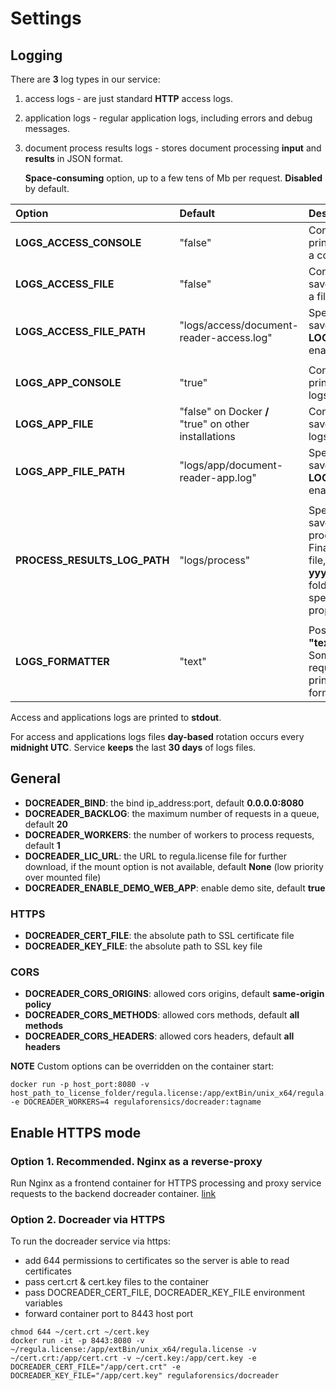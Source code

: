 # Settings

## **Logging**

There are **3** log types in our service:

1. access logs - are just standard **HTTP** access logs.
2. application logs  - regular application logs, including errors and debug messages.
3. document process results logs - stores document processing **input** and **results** in JSON format. 

   **Space-consuming** option, up to a few tens of Mb per request. **Disabled** by default.

| Option | Default | Description |
| :--- | :--- | :--- |
| **LOGS\_ACCESS\_CONSOLE** | "false" | Controls whether to print access logs to a console. |
| **LOGS\_ACCESS\_FILE** | "false" | Controls whether to save access logs to a file. |
| **LOGS\_ACCESS\_FILE\_PATH** | "logs/access/document-reader-access.log" | Specifies a file to save access logs if **LOGS\_ACCESS\_FILE** enabled. |
|  |  |  |
| **LOGS\_APP\_CONSOLE** | "true" | Controls whether to print application logs to a console. |
| **LOGS\_APP\_FILE** | "false" on Docker **\/** "true" on other installations | Controls whether to save application logs to a file. |
| **LOGS\_APP\_FILE\_PATH** | "logs/app/document-reader-app.log" | Specifies a file to save access logs if **LOGS\_APP\_FILE** enabled. |
|  |  |  |
| **PROCESS\_RESULTS\_LOG\_PATH** | "logs/process" | Specifies a folder to save document process results. Final output is a **zip** file, located in **yyyy/mm/dd/hh** folder under specified in this property root path. |
|  |  |  |
| **LOGS\_FORMATTER** | "text" | Possible values: **"text"** / **"json"**. Some log collectors require logs to be printed in json format. |

Access and applications logs are printed to **stdout**.

For access and applications logs files **day-based** rotation occurs every **midnight UTC**. Service **keeps** the last **30 days** of logs files.

## General

* **DOCREADER\_BIND**: the bind ip\_address:port, default **0.0.0.0:8080**
* **DOCREADER\_BACKLOG**: the maximum number of requests in a queue, default **20**
* **DOCREADER\_WORKERS**: the number of workers to process requests, default **1**
* **DOCREADER\_LIC\_URL**: the URL to regula.license file for further download, if the mount option is not available, default **None** \(low priority over mounted file\)
* **DOCREADER\_ENABLE\_DEMO\_WEB\_APP**: enable demo site, default **true**

### HTTPS

* **DOCREADER\_CERT\_FILE**: the absolute path to SSL certificate file
* **DOCREADER\_KEY\_FILE**: the absolute path to SSL key file

### CORS

* **DOCREADER\_CORS\_ORIGINS**: allowed cors origins, default **same-origin policy**
* **DOCREADER\_CORS\_METHODS**: allowed cors methods, default **all methods**
* **DOCREADER\_CORS\_HEADERS**: allowed cors headers, default **all headers**

**NOTE** Custom options can be overridden on the container start:

```text
docker run -p host_port:8080 -v host_path_to_license_folder/regula.license:/app/extBin/unix_x64/regula.license -e DOCREADER_WORKERS=4 regulaforensics/docreader:tagname
```

## Enable HTTPS mode

### Option 1. Recommended. Nginx as a reverse-proxy

Run Nginx as a frontend container for HTTPS processing and proxy service requests to the backend docreader container. [link](https://docs.nginx.com/nginx/admin-guide/web-server/reverse-proxy/)

### Option 2. Docreader via HTTPS

To run the docreader service via https:

* add 644 permissions to certificates so the server is able to read certificates
* pass cert.crt & cert.key files to the container
* pass DOCREADER\_CERT\_FILE, DOCREADER\_KEY\_FILE environment variables
* forward container port to 8443 host port

```text
chmod 644 ~/cert.crt ~/cert.key
docker run -it -p 8443:8080 -v ~/regula.license:/app/extBin/unix_x64/regula.license -v ~/cert.crt:/app/cert.crt -v ~/cert.key:/app/cert.key -e DOCREADER_CERT_FILE="/app/cert.crt" -e DOCREADER_KEY_FILE="/app/cert.key" regulaforensics/docreader
```


